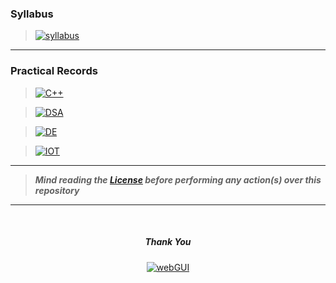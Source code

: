 ### **Syllabus**
> [![syllabus](https://img.shields.io/badge/syllabus_pdf-%23000000.svg?style=for-the-badge&logo=cplusplus&logoColor=FF7139)](https://drive.google.com/file/d/1TkXEC0OsTR6gEvqS6mmKeS_UQyfeb1nP/view?usp=sharing)

---

### **Practical Records**
> [![C++](https://img.shields.io/badge/C++_PROGRAMMING-%23000000.svg?style=for-the-badge&logo=cplusplus&logoColor=FF7139)](record/cpp/README.md)

> [![DSA](https://img.shields.io/badge/DATA_STRUCTURE_&_ALGORITHM-%23000000.svg?style=for-the-badge&logo=DataStax&logoColor=FF7139)](record/dsa/README.md)

> [![DE](https://img.shields.io/badge/DE_&_CO-%23000000.svg?style=for-the-badge&logo=CircuitVerse&logoColor=FF7139)](record/de/README.md)

> [![IOT](https://img.shields.io/badge/IOT-%23000000.svg?style=for-the-badge&logo=CircuitVerse&logoColor=FF7139)](record/iot/README.md)

---

> ***Mind reading the [License](LICENSE) before performing any action(s) over this repository***

---

<br>

<div align="center">

##### ***Thank You***
[![webGUI](https://img.shields.io/badge/web_interface-%23000000.svg?style=for-the-badge&logo=BookStack&logoColor=FF7139)](https://iancarter-dev.github.io/ambience/GUI/)

</div>